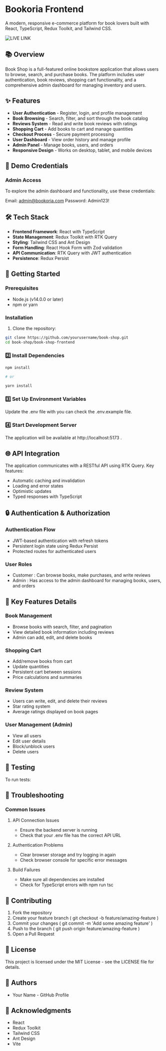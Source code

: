 # Bookoria Frontend

A modern, responsive e-commerce platform for book lovers built with React, TypeScript, Redux Toolkit, and Tailwind CSS.

![LIVE LINK](<(https://bookoria.vercel.app)>)

## 📚 Overview

Book Shop is a full-featured online bookstore application that allows users to browse, search, and purchase books. The platform includes user authentication, book reviews, shopping cart functionality, and a comprehensive admin dashboard for managing inventory and users.

## ✨ Features

- **User Authentication** - Register, login, and profile management
- **Book Browsing** - Search, filter, and sort through the book catalog
- **Reviews System** - Read and write book reviews with ratings
- **Shopping Cart** - Add books to cart and manage quantities
- **Checkout Process** - Secure payment processing
- **User Dashboard** - View order history and manage profile
- **Admin Panel** - Manage books, users, and orders
- **Responsive Design** - Works on desktop, tablet, and mobile devices

## 🔑 Demo Credentials

### Admin Access

To explore the admin dashboard and functionality, use these credentials:

Email: admin@bookoria.com
Password: Admin123!

## 🛠️ Tech Stack

- **Frontend Framework**: React with TypeScript
- **State Management**: Redux Toolkit with RTK Query
- **Styling**: Tailwind CSS and Ant Design
- **Form Handling**: React Hook Form with Zod validation
- **API Communication**: RTK Query with JWT authentication
- **Persistence**: Redux Persist

## 🚀 Getting Started

### Prerequisites

- Node.js (v14.0.0 or later)
- npm or yarn

### Installation

1. Clone the repository:

```bash
git clone https://github.com/yourusername/book-shop.git
cd book-shop/book-shop-frontend
```

### 2️⃣ Install Dependencies

```bash
npm install

# or

yarn install
```

### 3️⃣ Set Up Environment Variables

Update the .env file with you can check the .env.example file.

### 4️⃣ Start Development Server

The application will be available at http://localhost:5173 .

## 🌐 API Integration

The application communicates with a RESTful API using RTK Query. Key features:

- Automatic caching and invalidation
- Loading and error states
- Optimistic updates
- Typed responses with TypeScript

## 🔒 Authentication & Authorization

### Authentication Flow

- JWT-based authentication with refresh tokens
- Persistent login state using Redux Persist
- Protected routes for authenticated users

### User Roles

- Customer : Can browse books, make purchases, and write reviews
- Admin : Has access to the admin dashboard for managing books, users, and orders

## 📝 Key Features Details

### Book Management

- Browse books with search, filter, and pagination
- View detailed book information including reviews
- Admin can add, edit, and delete books

### Shopping Cart

- Add/remove books from cart
- Update quantities
- Persistent cart between sessions
- Price calculations and summaries

### Review System

- Users can write, edit, and delete their reviews
- Star rating system
- Average ratings displayed on book pages

### User Management (Admin)

- View all users
- Edit user details
- Block/unblock users
- Delete users

## 🧪 Testing

To run tests:

## 🚨 Troubleshooting

### Common Issues

1. API Connection Issues

   - Ensure the backend server is running
   - Check that your .env file has the correct API URL

2. Authentication Problems

   - Clear browser storage and try logging in again
   - Check browser console for specific error messages

3. Build Failures

   - Make sure all dependencies are installed
   - Check for TypeScript errors with npm run tsc

## 🤝 Contributing

1. Fork the repository
2. Create your feature branch ( git checkout -b feature/amazing-feature )
3. Commit your changes ( git commit -m 'Add some amazing feature' )
4. Push to the branch ( git push origin feature/amazing-feature )
5. Open a Pull Request

## 📄 License

This project is licensed under the MIT License - see the LICENSE file for details.

## 👥 Authors

- Your Name - GitHub Profile

## 🙏 Acknowledgments

- React
- Redux Toolkit
- Tailwind CSS
- Ant Design
- Vite
